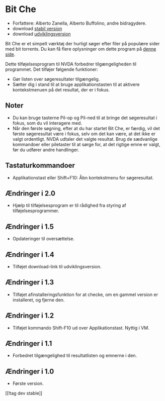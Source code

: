 # Bit Che #
*   Forfattere: Alberto Zanella, Alberto Buffolino, andre bidragydere.
*   download [stabil version][1]
*   download [udviklingsversion][3]

Bit Che er et simpelt værktøj der hurtigt søger efter filer på populære
sider med bit torrents. Du kan få flere oplysninger om dette program på
[denne side][2].

Dette tilføjelsesprogram til NVDA forbedrer tilgængeligheden til
programmet. Det tilføjer følgende funktioner:

*   Gør listen over søgeresultater tilgængelig.
*   Sætter dig i stand til at bruge applikationstasten til at aktivere
    kontekstmenuen på det resultat, der er i fokus.


## Noter ##
*   Du kan bruge tasterne Pil-op og Pil-ned til at bringe det søgeresultat i
    fokus, som du vil interagere med.
*   Når den første søgning, efter at du har startet Bit Che, er færdig, vil
    det første søgeresultat være i fokus, selv om det kan være, at det ikke
    er valgt ordentligt. NVDA udtaler det valgte resultat. Brug de
    sædvanlige kommandoer eller piletaster til at sørge for, at det rigtige
    emne er valgt, før du udfører andre handlinger.


## Tastaturkommandoer ##
*   Applikationstast eller Shift+F10: Åbn kontekstmenu for søgeresultat.


## Ændringer i 2.0 ##
*   Hjælp til tilføjelsesprogram er til rådighed fra styring af
    tilføjelsesprogrammer.

## Ændringer i 1.5 ##
*   Opdateringer til oversættelse.

## Ændringer i 1.4 ##
*   Tilføjet download-link til udviklingsversion.

## Ændringer i 1.3 ##
*   Tilføjet afinstalleringsfunktion for at checke, om en gammel version er
    installeret, og fjerne den.

## Ændringer i 1.2 ##
*   Tilføjet kommando Shift-F10 ud over Applikationstast. Nyttig i VM.

## Ændringer i 1.1 ##
*   Forbedret tilgængelighed til resultatlisten og emnerne i den.

## Ændringer i 1.0 ##
*   Første version.

[[!tag dev stable]]

[1]: https://addons.nvda-project.org/files/get.php?file=bc

[2]: http://www.convivea.com

[3]: https://addons.nvda-project.org/files/get.php?file=bc-dev
